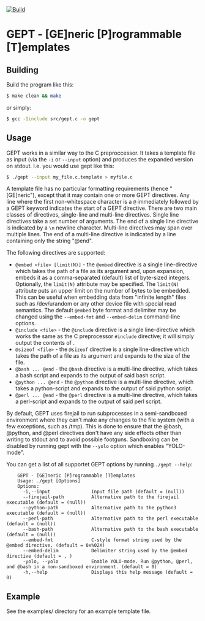 [![Build](https://github.com/henrikglass/gept/actions/workflows/build.yml/badge.svg)](https://github.com/henrikglass/gept/actions/workflows/build.yml)

# GEPT - [GE]neric [P]rogrammable [T]emplates

## Building

Build the program like this:

```bash
$ make clean && make
```

or simply:

```bash
$ gcc -Iinclude src/gept.c -o gept
```

## Usage

GEPT works in a similar way to the C preproccessor. It takes a template file
as input (via the `-i` or `--input` option) and produces the expanded version
on stdout. I.e. you would use gept like this:

```bash
$ ./gept --input my_file.c.template > myfile.c
```

A template file has no particular formatting requirements (hence "[GE]neric"),
except that it may contain one or more GEPT directives. Any line where the
first non-whitespace character is a `@` immediately followed by a GEPT keyword
indicates the start of a GEPT directive. There are two main classes of
directives, single-line and multi-line directives. Single line directives take
a set number of arguments. The end of a single line directive is indicated by
a `\n` newline character. Multi-line directives may span over multiple lines.
The end of a multi-line directive is indicated by a line containing only the
string "@end".

The following directives are supported:

- `@embed <file> [limit(N)]` \- the `@embed` directive is a single line-directive which
takes the path of a file as its argument and, upon
expansion, embeds it as a comma-separated (default) list of
byte-sized integers. Optionally, the `limit(N)` attribute
may be specified. The `limit(N)` attribute puts an upper
limit on the number of bytes to be embedded. This can be
useful when embedding data from "infinite length" files
such as /dev/urandom or any other device file with special
read semantics. The default `@embed` byte format and delimiter
may be changed using the `--embed-fmt` and `--embed-delim`
command-line options.
- `@include <file>`  \- the `@include` directive is a single line-directive which
works the same as the C preprocessor `#include` directive;
it will simply output the contents of <file>.
- `@sizeof <file>`   \- the `@sizeof` directive is a single line-directive which
takes the path of a file as its argument and expands to
the size of the file.
- `@bash ... @end`   \- the `@bash` directive is a multi-line directive, which
takes a bash script and expands to the output of said
bash script.
- `@python ... @end` \- the `@python` directive is a multi-line directive, which
takes a python-script and expands to the output of said
python script.
- `@perl ... @end`   \- the `@perl` directive is a multi-line directive, which
takes a perl-script and expands to the output of said
perl script.

By default, GEPT uses firejail to run subprocesses in a semi-sandboxed environment where
they can't make any changes to the file system (with a few exceptions, such as /tmp). This
is done to ensure that the @bash, @python, and @perl directives don't have any side effects
other than writing to stdout and to avoid possible footguns. Sandboxing can be disabled by 
running gept with the `--yolo` option which enables "YOLO-mode".

You can get a list of all supportet GEPT options by running `./gept --help`:

```
    GEPT - [GE]neric [P]rogrammable [T]emplates
    Usage: ./gept [Options]
    Options:
      -i,--input               Input file path (default = (null))
      --firejail-path          Alternative path to the firejail executable (default = (null))
      --python-path            Alternative path to the python3 executable (default = (null))
      --perl-path              Alternative path to the perl executable (default = (null))
      --bash-path              Alternative path to the bash executable (default = (null))
      --embed-fmt              C-style format string used by the @embed directive. (default = 0x%02X)
      --embed-delim            Delimiter string used by the @embed directive (default = , )
      -yolo, --yolo            Enable YOLO-mode. Run @python, @perl, and @bash in a non-sandboxed environment. (default = 0)
      -h,--help                Displays this help message (default = 0)
```


## Example

See the examples/ directory for an example template file.
